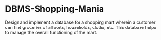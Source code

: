 # DBMS-Shopping-Mania
Design and implement a database for a shopping mart wherein a customer can find groceries of all sorts, households, cloths, etc. This database helps to manage the overall functioning of the mart.
